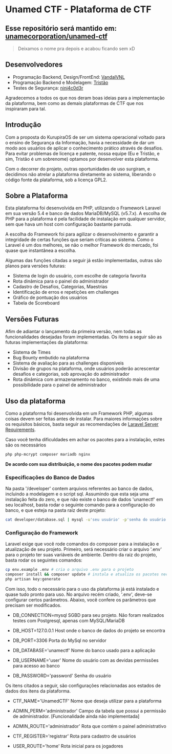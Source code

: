 # Unamed CTF - Plataforma de CTF

## **Esse repositório será mantido em: [unamecorporation/unamed-ctf](https://github.com/unamecorporation/unamed-ctf)**

> Deixamos o nome pra depois e acabou ficando sem xD

## Desenvolvedores
- Programação Backend, Design/FrontEnd: [VandalVNL](https://github.com/vandalvnl)
- Programação Backend e Modelagem: [Tristão](https://github.com/ricardoporfirio)
- Testes de Segurança: [ninj4c0d3r](https://github.com/ninj4c0d3r)

Agradecemos a todos os que nos deram boas ideias para a implementação da plataforma, bem
como as demais plataformas de CTF que nos inspiraram para tal.

## Introdução

Com a proposta do KurupiraOS de ser um sistema operacional voltado para o ensino de Segurança da Informação, havia a necessidade de dar um modo aos usuários de aplicar o conhecimento prático através de desafios. Para evitar problemas de licença e patente, nossa equipe (Eu e Tristão, e sim, Tristão é um sobrenome) optamos por desenvolver esta plataforma.

Com o decorrer do projeto, outras oportunidades de uso surgiram, e decidimos não atrelar a plataforma diretamente ao sistema, liberando o código fonte da plataforma, sob a licença GPL2.

## Sobre a Plataforma

Esta plataforma foi desenvolvida em PHP, utilizando o Framework Laravel em sua versão 5.4 e banco de dados MariaDB/MySQL (v5.7.x). A escolha de PHP para a plataforma é pela facilidade de instalação em qualquer servidor, sem que hava um host com configuração bastante parruda.

A escolha do Framework foi para agilizar o desenvolvimento e garantir a integridade de certas funções que seriam críticas ao sistema. Como o Laravel é um dos melhores, se não o melhor Framework do mercado, foi quase que instantânea a escolha.

Algumas das funções citadas a seguir já estão implementadas, outras são planos para versões futuras:

- Sistema de login do usuário, com escolhe de categoria favorita
- Rota dinâmica para o painel do administrador
- Cadastro de Desafios, Categorias, Maestrias
- Identificação de erros e repetições em challenges
- Gráfico de pontuação dos usuários
- Tabela de Scoreboard

## Versões Futuras

Afim de adiantar o lançamento da primeira versão, nem todas as funcionalidades desejadas foram implementadas. Os itens a seguir são as futuras implementações da plataforma:

- Sistema de Times
- Bug Bounty embutido na plataforma
- Sistema de avaliação para as challenges disponíveis
- Divisão de grupos na plataforma, onde usuários poderão acrescentar desafios e categorias, sob aprovação do administrador
- Rota dinâmica com armazenamento no banco, existindo mais de uma possibilidade para o painel de administrador

## Uso da plataforma

Como a plataforma foi desenvolvida em um Framework PHP, algumas coisas devem ser feitas antes de instalar. Para maiores informações sobre os requisitos básicos, basta seguir as recomendações de [Laravel Server Requirements](https://laravel.com/docs/5.5#server-requirements).

Caso você tenha dificuldades em achar os pacotes para a instalação, estes são os necessários

```bash
php php-mcrypt composer mariadb nginx
```
**De acordo com sua distribuição, o nome dos pacotes podem mudar**

### Especificações do Banco de Dados

Na pasta '/developer' contem arquivos referentes ao banco de dados, incluindo a modelagem e o script sql. Assumindo que esta seja uma instalação feita do zero, e que não existe o banco de dados 'unamectf' em seu localhost, basta rodar o seguinte comando para a configuração do banco, e que esteja na pasta raiz deste projeto:

```bash
cat developer/database.sql | mysql -u'seu usuário' -p'senha do usuário'
```

### Configuração do Framework

Laravel exige que você rode comandos do composer para a instalação e atualização de seu projeto. Primeiro, será necessário criar o arquivo '.env' para o projeto ter suas variáveis de ambiente. Dentro da raiz do projeto, basta rodar os seguintes comandos:

```bash
cp env.example .env # cria o arquivo .env para o projeto
composer install && composer update # instala e atualiza os pacotes necessários
php artisan key:generate
```

Com isso, todo o necessário para o uso da plataforma já está instalado e quase tudo pronto para uso. No arquivo recém criado, '.env', deve-se configurar certos parâmetros. Abaixo, você confere os parâmetros que precisam ser modificados.

- DB_CONNECTION=mysql
SGBD para seu projeto. Não foram realizados testes com Postgresql, apenas com MySQL/MariaDB

- DB_HOST=127.0.0.1
Host onde o banco de dados do projeto se encontra

- DB_PORT=3306
Porta do MySql no servidor

- DB_DATABASE='unamectf'
Nome do banco usado para a aplicação

- DB_USERNAME='user'
Nome do usuário com as devidas permissões para acesso ao banco

- DB_PASSWORD='password'
Senha do usuário

Os itens citados a seguir, são configurações relacionadas aos estados de dados dos itens da plataforma.

- CTF_NAME='UnamedCTF'
Nome que deseja utilizar para a plataforma

- ADMIN_PERM='administrador'
Campo da tabela que possui a permissão de administrador. [Funcionalidade ainda não implementada]

- ADMIN_ROUTE='administrador'
Rota que contém o painel administrativo

- CTF_REGISTER='registrar'
Rota para cadastro de usuários

- USER_ROUTE='home'
Rota inicial para os jogadores
